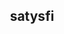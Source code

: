 <?xml version="1.0" encoding="UTF-8" ?><!DOCTYPE html><html xmlns="http://www.w3.org/1999/xhtml" lang="ja" ><head ></head><body ><section ><header ><h1 > satysfi
</h1></header></section></body></html>